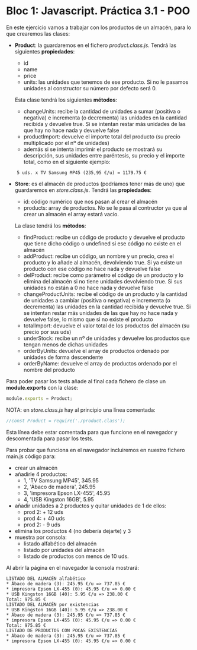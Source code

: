 # Bloc 1: Javascript. Práctica 3.1 - POO
En este ejercicio vamos a trabajar con los productos de un almacén, para lo que crearemos las clases:
- **Product**: la guardaremos en el fichero _product.class.js_. Tendrá las siguientes **propiedades**:
  - id
  - name
  - price
  - units: las unidades que tenemos de ese producto. Si no le pasamos unidades al constructor su número por defecto será 0.
  
  Esta clase tendrá los siguientes **métodos**:
  - changeUnits: recibe la cantidad  de unidades a sumar (positiva o negativa) e incrementa (o decrementa) las unidades en la cantidad recibida y devuelve true. Si se intentan restar más unidades de las que hay no hace nada y devuelve false
  - productImport: devuelve el importe total del producto (su precio multiplicado por el nº de unidades)
  - además si se intenta imprimir el producto se mostrará su descripción, sus unidades entre paréntesis, su precio y el importe total, como en el siguiente ejemplo:
```
    5 uds. x TV Samsung MP45 (235,95 €/u) = 1179.75 €
```
- **Store**: es el almacén de productos (podríamos tener más de uno) que guardaremos en _store.class.js_. Tendrá las **propiedades**:
  -  id: código numérico que nos pasan al crear el almacén
  -  products: array de productos. No se le pasa al contructor ya que al crear un almacén el array estará vacío.
  
  La clase tendrá los **métodos**:
  - findProduct: recibe un código de producto y devuelve el producto que tiene dicho código o undefined si ese código no existe en el almacén
  - addProduct: recibe un código, un nombre y un precio, crea el producto y lo añade al almacén, devolviendo true. Si ya existe un producto con ese código no hace nada y devuelve false
  - delProduct: recibe como parámetro el código de un producto y lo elimina del almacén si no tiene unidades devolviendo true. Si sus unidades no están a 0 no hace nada y devuelve false
  - changeProductUnits: recibe el código de un producto y la cantidad de unidades a cambiar (positiva o negativa) e incrementa (o decrementa) las unidades en la cantidad recibida y devuelve true. Si se intentan restar más unidades de las que hay no hace nada y devuelve false, lo mismo que si no existe el producto
  - totalImport: devuelve el valor total de los productos del almacén (su precio por sus uds)
  - underStock: recibe un nº de unidades y devuelve los productos que tengan menos de dichas unidades
  - orderByUnits: devuelve el array de productos ordenado por unidades de forma descendente
  - orderByName: devuelve el array de productos ordenado por el nombre del producto

Para poder pasar los tests añade al final cada fichero de clase un **module.exports** con la clase:
```javascript
module.exports = Product;
```

NOTA: en _store.class.js_ hay al principio una línea comentada:
```javascript
//const Product = require('./product.class');
```
Esta línea debe estar comentada para que funcione en el navegador y descomentada para pasar los tests.

Para probar que funciona en el navegador incluiremos en nuestro fichero main.js código para:
- crear un almacén
- añadirle 4 productos:
  - 1, 'TV Samsung MP45', 345.95
  - 2, 'Ábaco de madera', 245.95
  - 3, 'impresora Epson LX-455', 45.95
  - 4, 'USB Kingston 16GB', 5.95
- añadir unidades a 2 productos y quitar unidades de 1 de ellos:
  - prod 2: + 12 uds
  - prod 4: + 40 uds
  - prod 2: - 9 uds
- elimina los productos 4 (no debería dejarte) y 3
- muestra por consola:
  - listado alfabético del almacén
  - listado por unidades del almacén
  - listado de productos con menos de 10 uds.

Al abrir la página en el navegador la consola mostrará:
```
LISTADO DEL ALMACÉN alfabético
* Ábaco de madera (3): 245.95 €/u => 737.85 €
* impresora Epson LX-455 (0): 45.95 €/u => 0.00 €
* USB Kingston 16GB (40): 5.95 €/u => 238.00 €
Total: 975.85 €
LISTADO DEL ALMACÉN por existencias
* USB Kingston 16GB (40): 5.95 €/u => 238.00 €
* Ábaco de madera (3): 245.95 €/u => 737.85 €
* impresora Epson LX-455 (0): 45.95 €/u => 0.00 €
Total: 975.85 €
LISTADO DE PRODUCTOS CON POCAS EXISTENCIAS
* Ábaco de madera (3): 245.95 €/u => 737.85 €
* impresora Epson LX-455 (0): 45.95 €/u => 0.00 €
```
